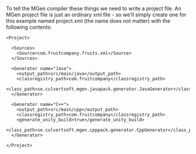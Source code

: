 ---
---

To tell the MGen compiler these things we need to write a project file. An MGen project file is just an ordinary xml file - so we'll simply create one for this example named project.xml (the name does not matter) with the following contents:


    <Project>

      <Sources>
        <Source>com.fruitcompany.fruits.xml</Source>
      </Sources>

      <Generator name="Java">
        <output_path>src/main/java</output_path>
        <classregistry_path>com.fruitcompany</classregistry_path>
        <class_path>se.culvertsoft.mgen.javapack.generator.JavaGenerator</class_path>
      </Generator>

      <Generator name="C++">
        <output_path>src/main/cpp</output_path>
        <classregistry_path>com.fruitcompany</classregistry_path>
        <generate_unity_build>true</generate_unity_build>
        <class_path>se.culvertsoft.mgen.cpppack.generator.CppGenerator</class_path>
      </Generator>

    </Project>
